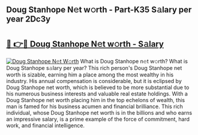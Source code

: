 ## Doug Stanhope N𝚎t w𝚘rth - Part-K35 S𝚊lary per year 2Dc3y

# <h2><a href="http://gc4ekpv.nevu.top/?p=Doug+Stanhope">🔗 👉🔴 Doug Stanhope N𝚎t w𝚘rth - S𝚊lary</a></h2>

[![Doug Stanhope N𝚎t W𝚘rth](https://i.imgur.com/Oavwk0R.jpeg)](http://gc4ekpv.nevu.top/?p=Doug+Stanhope)
What is Doug Stanhope n𝚎t w𝚘rth? What is Doug Stanhope s𝚊lary per year?
This rich person's Doug Stanhope net worth is sizable, earning him a place among the most wealthy in his industry. His annual compensation is considerable, but it is eclipsed by Doug Stanhope net worth, which is believed to be more substantial due to his numerous business interests and valuable real estate holdings. With a Doug Stanhope net worth placing him in the top echelons of wealth, this man is famed for his business acumen and financial brilliance. This rich individual, whose Doug Stanhope net worth is in the billions and who earns an impressive salary, is a prime example of the force of commitment, hard work, and financial intelligence.
